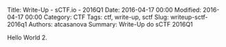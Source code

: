 Title: Write-Up - sCTF.io - 2016Q1
Date: 2016-04-17 00:00
Modified: 2016-04-17 00:00
Category: CTF
Tags: ctf, write-up, sctf
Slug: writeup-sctf-2016q1
Authors: atcasanova
Summary: Write-Up do sCTF 2016Q1

Hello World 2.
